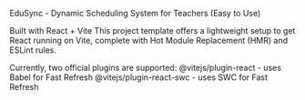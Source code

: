 EduSync - Dynamic Scheduling System for Teachers (Easy to Use)

Built with React + Vite
This project template offers a lightweight setup to get React running on Vite, complete with Hot Module Replacement (HMR) and ESLint rules.

Currently, two official plugins are supported:
		@vitejs/plugin-react - uses Babel for Fast Refresh
		@vitejs/plugin-react-swc - uses SWC for Fast Refresh
